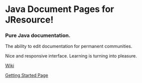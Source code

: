 # Java Document Pages for JResource!
### Pure Java documentation.

The ability to edit documentation for permanent communities.

Nice and responsive interface. Learning is turning into pleasure.

[Wiki](https://github.com/simonpirko/java-doc-pages/wiki)

[Getting Started Page](https://github.com/simonpirko/java-doc-pages/blob/master/overview/getting-started.md)
